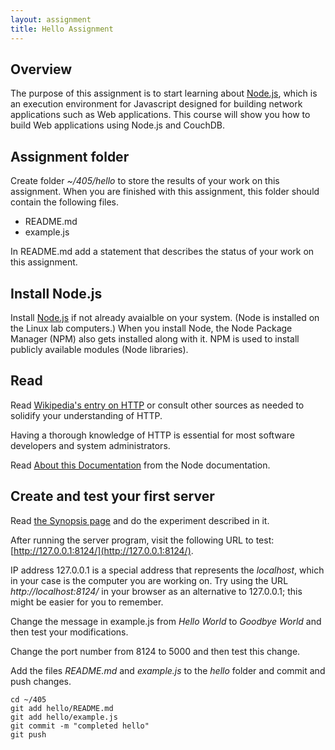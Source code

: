 ```yaml
---
layout: assignment
title: Hello Assignment 
---
```


## Overview

The purpose of this assignment is to start learning about [Node.js](http://nodejs.org/), which is an execution environment for Javascript designed for building network applications such as Web applications.  This course will show you how to build Web applications using Node.js and CouchDB.

## Assignment folder

Create folder _~/405/hello_ to store the results of your work on this assignment.  When you are finished with this assignment, this folder should contain the following files.

* README.md
* example.js

In README.md add a statement that describes the status of your work on this assignment.

## Install Node.js

Install [Node.js](http://nodejs.org/) if not already avaialble on your system.  (Node is installed on the Linux lab computers.) When you install Node, the Node Package Manager (NPM) also gets installed along with it.  NPM is used to install publicly available modules (Node libraries).

## Read

Read [Wikipedia's entry on HTTP](http://en.wikipedia.org/wiki/Hypertext_Transfer_Protocol) or consult other sources as needed to solidify your understanding of HTTP.  

<p class="text-warning well">
Having a thorough knowledge of HTTP is essential for most software developers and system administrators.
</p>

Read [About this Documentation](http://nodejs.org/api/documentation.html) from the Node documentation.

## Create and test your first server

Read [the Synopsis page](http://nodejs.org/api/synopsis.html) and do the experiment described in it.

After running the server program, visit the following URL to test: [http://127.0.0.1:8124/](http://127.0.0.1:8124/).

IP address 127.0.0.1 is a special address that represents the _localhost_, which in your case is the computer you are working on.  Try using the URL _http://localhost:8124/_ in your browser as an alternative to 127.0.0.1; this might be easier for you to remember.

Change the message in example.js from _Hello World_ to _Goodbye World_ and then test your modifications.

Change the port number from 8124 to 5000 and then test this change.

Add the files _README.md_ and _example.js_ to the _hello_ folder and commit and push changes.

    cd ~/405
    git add hello/README.md
    git add hello/example.js
    git commit -m "completed hello"
    git push
